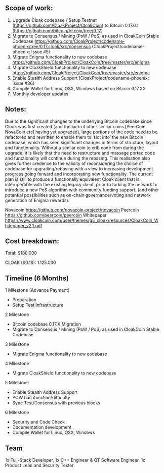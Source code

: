
## Scope of work:

1) Upgrade Cloak codebase / Setup Testnet
(https://github.com/CloakProject/CloakCoin) to Bitcoin 0.17.0.1 (https://github.com/bitcoin/bitcoin/tree/0.17)
2) Migrate to Consensus / Mining (PoW / PoS) as used in CloakCoin Stable Codebase
https://github.com/CloakProject/codename-phoenix/tree/0.17.cloak/src/consensus
(CloakProject/codename-phoenix: Issue #5)
3) Migrate Enigma functionality to new codebase 
https://github.com/CloakProject/CloakCoin/tree/master/src/enigma
4) Migrate CloakShield functionality to new codebase
https://github.com/CloakProject/CloakCoin/tree/master/src/enigma
5) Enable Stealth Address Support (CloakProject/codename-phoenix: Issue #36)
6) Compile Wallet for Linux, OSX, Windows based on Bitcoin 0.17.XX
7) Monthly developer updates

## Notes:

Due to the significant changes to the underlying Bitcoin codebase since Cloak was first created (and the lack of other similar coins [PeerCoin, NovaCoin etc] having yet upgraded), 
large portions of the code need to be refactored and rewritten to enable them to ‘slot into’ the new Bitcoin codebase, 
which has seen significant changes in terms of structure, layout and functionality. Without a similar coin to crib code 
from during the upgrade, it is likely that the need to restructure and massage ported code and functionality will continue 
during the rebasing. This realisation also gives further credence to the validity of reconsidering the choice of codebase for 
upgrading/rebasing with a view to increasing development progress going forward and incorporating new functionality. 
The current plan is still to produce a functionally equivalent Cloak client that is interoperable with the existing legacy client, 
prior to forking the network to introduce a new PoS algorithm with community funding support. 
(and other potential possibilities such as on-chain governance/voting and network generation of Enigma rewards).

Novacoin
https://github.com/novacoin-project/novacoin
Peercoin
https://github.com/peercoin/peercoin
Whitepaper
https://www.cloakcoin.com/user/themes/g5_cloak/resources/CloakCoin_Whitepaper_v2.1.pdf

## Cost breakdown:

Total: $180.000

CLOAK ($0.16): 1.125.000

## Timeline (6 Months)

1 Milestone (Advance Payment)	
- Preparation
- Setup Test Infrastructure	

2 Milestone
- Bitcoin codebase 0.17.X Migration	
- Migrate to Consensus / Mining (PoW / PoS) as used in CloakCoin Stable Codebase

3 Milestone
- Migrate Enigma functionality to new codebase 

4 Milestone	
- Migrate CloakShield functionality to new codebase

5 Milestone	
- Enable Stealth Address Support
- POW hashfunction/difficulty
- Sync Test/Consensus with previous blocks	

6 Milestone	
- Security and Code Check
- Documentation development	
- Compile Wallet for Linux, OSX, Windows	

## Team
1x Full-Stack Developer, 1x C++ Engineer & QT Software Engineer, 1x Product Lead and Security Tester

